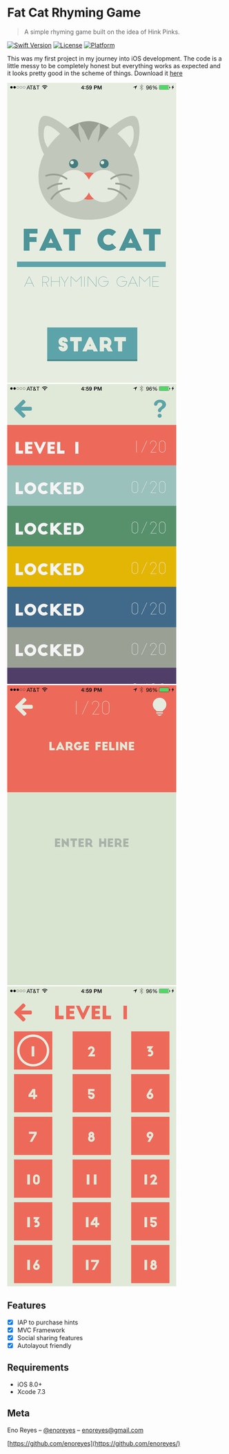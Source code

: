 # Fat Cat Rhyming Game
> A simple rhyming game built on the idea of Hink Pinks.

[![Swift Version][swift-image]][swift-url]
[![License][license-image]][license-url]
[![Platform](https://img.shields.io/cocoapods/p/LFAlertController.svg?style=flat)](http://cocoapods.org/pods/LFAlertController)

This was my first project in my journey into iOS development. The code is a little messy to be completely honest but everything works as expected and it looks pretty good in the scheme of things. Download it [here](https://itunes.apple.com/us/app/fat-cat-rhyming-game/id1039647698?mt=8)

![Fat Cat Sreenshot 1](/Screenshots/392x696bb.jpg?raw=true "Fat Cat Sreenshot 1") ![Fat Cat Sreenshot 2](/Screenshots/392x696bb-1.jpg?raw=true "Fat Cat Sreenshot 2") ![Fat Cat Sreenshot 3](/Screenshots/392x696bb-2.jpg?raw=true "Fat Cat Sreenshot 3") ![Fat Cat Sreenshot 4](/Screenshots/392x696bb-3.jpg?raw=true "Fat Cat Sreenshot 4")



## Features

- [x] IAP to purchase hints
- [x] MVC Framework
- [x] Social sharing features
- [x] Autolayout friendly

## Requirements

- iOS 8.0+
- Xcode 7.3

## Meta

Eno Reyes – [@enoreyes](https://enoreyes.com) – enoreyes@gmail.com

[https://github.com/enoreyes](https://github.com/enoreyes/)

[swift-image]:https://img.shields.io/badge/swift-2.0-orange.svg
[swift-url]: https://swift.org/
[license-image]: https://img.shields.io/badge/License-MIT-blue.svg
[license-url]: LICENSE
[travis-image]: https://img.shields.io/travis/dbader/node-datadog-metrics/master.svg?style=flat-square
[travis-url]: https://travis-ci.org/dbader/node-datadog-metrics
[codebeat-image]: https://codebeat.co/badges/c19b47ea-2f9d-45df-8458-b2d952fe9dad
[codebeat-url]: https://codebeat.co/projects/github-com-vsouza-awesomeios-com
